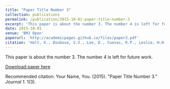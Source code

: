 ```yaml
---
title: "Paper Title Number 3"
collection: publications
permalink: /publication/2015-10-01-paper-title-number-3
excerpt: 'This paper is about the number 3. The number 4 is left for future work.'
date: 2015-10-01
venue: 'BMJ Open'
paperurl: 'http://academicpages.github.io/files/paper3.pdf'
citation: 'Holt, K., Doubova, S.V., Lee, D., Cuevas, R.P., Leslie, H.H. (2020). &quot;Factors associated with positive user experience with primary healthcare providers in Mexico: a multilevel modelling approach using national cross-sectional data&quot;. <i>BMJ Open</i>. 10(1), doi: 10.1136/bmjopen-2019-029818.'
---
```

This paper is about the number 3. The number 4 is left for future work.

[Download paper here](http://academicpages.github.io/files/paper3.pdf)

Recommended citation: Your Name, You. (2015). "Paper Title Number 3." <i>Journal 1</i>. 1(3).
